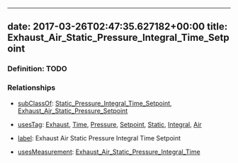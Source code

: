 
---
date: 2017-03-26T02:47:35.627182+00:00
title: Exhaust_Air_Static_Pressure_Integral_Time_Setpoint
---
### Definition: TODO

### Relationships

* [subClassOf](http://www.w3.org/2000/01/rdf-schema#subClassOf): [Static_Pressure_Integral_Time_Setpoint](https://brickschema.org/schema/1.0/Brick#Static_Pressure_Integral_Time_Setpoint), [Exhaust_Air_Static_Pressure_Setpoint](https://brickschema.org/schema/1.0/Brick#Exhaust_Air_Static_Pressure_Setpoint)

* [usesTag](https://brickschema.org/schema/1.0/BrickFrame#usesTag): [Exhaust](https://brickschema.org/schema/1.0/BrickTag#Exhaust), [Time](https://brickschema.org/schema/1.0/BrickTag#Time), [Pressure](https://brickschema.org/schema/1.0/BrickTag#Pressure), [Setpoint](https://brickschema.org/schema/1.0/BrickTag#Setpoint), [Static](https://brickschema.org/schema/1.0/BrickTag#Static), [Integral](https://brickschema.org/schema/1.0/BrickTag#Integral), [Air](https://brickschema.org/schema/1.0/BrickTag#Air)

* [label](http://www.w3.org/2000/01/rdf-schema#label): Exhaust Air Static Pressure Integral Time Setpoint

* [usesMeasurement](https://brickschema.org/schema/1.0/BrickFrame#usesMeasurement): [Exhaust_Air_Static_Pressure_Integral_Time](https://brickschema.org/schema/1.0/Brick#Exhaust_Air_Static_Pressure_Integral_Time)
